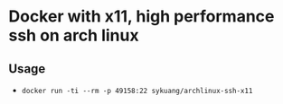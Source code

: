 # Docker with x11, high performance ssh on arch linux
## Usage
* `docker run -ti --rm -p 49158:22 sykuang/archlinux-ssh-x11`
